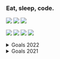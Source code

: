 <h3>Eat, sleep, code.</h3>

<a href="#"><img src="https://img.shields.io/badge/Linux-FCC624?style=for-the-badge&logo=linux&logoColor=black"/></a>
<a href="#"><img src="https://img.shields.io/badge/Windows-0078D6?style=for-the-badge&logo=windows&logoColor=white"/></a>
<a href="#"><img src="https://img.shields.io/badge/GIT-E44C30?style=for-the-badge&logo=git&logoColor=white"/></a>
<!-- <a href="#"><img src="https://img.shields.io/badge/GNU%20Bash-4EAA25?style=for-the-badge&logo=GNU%20Bash&logoColor=white"/></a> -->
<!-- <a href="#"><img src="https://img.shields.io/badge/powershell-5391FE?style=for-the-badge&logo=powershell&logoColor=white"/></a> -->


<a href="https://www.w3.org/standards/webdesign/htmlcss.html"><img src="https://img.shields.io/badge/HTML5-E34F26?style=for-the-badge&logo=html5&logoColor=white"/></a>
<a href="https://www.w3.org/standards/webdesign/htmlcss.html"><img src="https://img.shields.io/badge/CSS3-1572B6?style=for-the-badge&logo=css3&logoColor=white"/></a>
<a href="https://www.w3.org/standards/webdesign/script.html"><img src="https://img.shields.io/badge/Sass-CC6699?style=for-the-badge&logo=sass&logoColor=white"/></a>
<a href="https://www.w3.org/standards/webdesign/script.html"><img src="https://img.shields.io/badge/JavaScript-F7DF1E?style=for-the-badge&logo=javascript&logoColor=black"/></a>

<details>
  <summary>Goals 2022</summary>
  
    1. Learn DOM.
    2. Learn JavaScript.
    3. Learn TypeScript.
    4. Learn React.
    5. Complete the Foundations course of The Odin Project.
    6. Look into VIM.
</details>

<details>
  <summary>Goals 2021</summary>
  
    1. Learn SCSS.
    2. Learn NPM.
    3. Learn Git.
    4. Start a Portfolio.
    5. Implement BEM.
</details>
